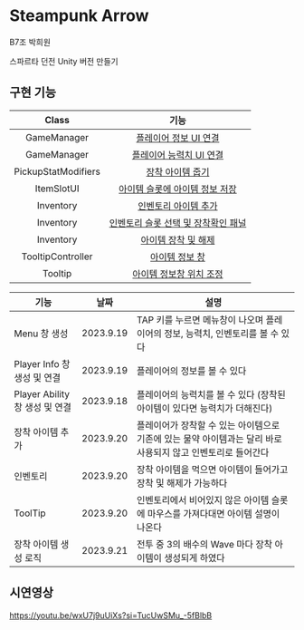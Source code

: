 # Steampunk Arrow


B7조 박희원 


스파르타 던전 Unity 버전 만들기 


## 구현 기능


| Class | 기능 |
| :---: | :---: |
| GameManager | [플레이어 정보 UI 연결](https://github.com/phw97123/2DTopDownShooting/blob/9e129fbb7ece084d5c59dc7457562a3a6c2c9bbf/Assets/Scripts/Global/GameManager.cs#L178-L182) |
| GameManager | [플레이어 능력치 UI 연결](https://github.com/phw97123/2DTopDownShooting/blob/9e129fbb7ece084d5c59dc7457562a3a6c2c9bbf/Assets/Scripts/Global/GameManager.cs#L184-L190) |
| PickupStatModifiers | [장착 아이템 줍기](https://github.com/phw97123/2DTopDownShooting/blob/9e129fbb7ece084d5c59dc7457562a3a6c2c9bbf/Assets/Scripts/Items/PickupStatModifiers.cs#L11-L20) |
| ItemSlotUI | [아이템 슬롯에 아이템 정보 저장](https://github.com/phw97123/2DTopDownShooting/blob/9e129fbb7ece084d5c59dc7457562a3a6c2c9bbf/Assets/Scripts/UI/ItemSlotUI.cs#L35-L46) |
| Inventory | [인벤토리 아이템 추가](https://github.com/phw97123/2DTopDownShooting/blob/9e129fbb7ece084d5c59dc7457562a3a6c2c9bbf/Assets/Scripts/Inventory.cs#L59-L69) |
| Inventory | [인벤토리 슬롯 선택 및 장착확인 패널](https://github.com/phw97123/2DTopDownShooting/blob/9e129fbb7ece084d5c59dc7457562a3a6c2c9bbf/Assets/Scripts/Inventory.cs#L101-L117) |
| Inventory | [아이템 장착 및 해제](https://github.com/phw97123/2DTopDownShooting/blob/9e129fbb7ece084d5c59dc7457562a3a6c2c9bbf/Assets/Scripts/Inventory.cs#L119-L150) |
| TooltipController | [아이템 정보 창](https://github.com/phw97123/2DTopDownShooting/blob/9e129fbb7ece084d5c59dc7457562a3a6c2c9bbf/Assets/Scripts/UI/TooltipController.cs#L16-L33) |
| Tooltip | [아이템 정보창 위치 조정](https://github.com/phw97123/2DTopDownShooting/blob/9e129fbb7ece084d5c59dc7457562a3a6c2c9bbf/Assets/Scripts/UI/Tooltip.cs#L20-L28) |



| 기능 | 날짜 | 설명 |
|------|---|---|
| Menu 창 생성 |	 2023.9.19 | TAP 키를 누르면 메뉴창이 나오며 플레이어의 정보, 능력치, 인벤토리를 볼 수 있다 | 
| Player Info 창 생성 및 연결 | 2023.9.19 |	플레이어의 정보를 볼 수 있다 | 
| Player Ability 창 생성 및 연결 | 2023.9.18 |	플레이어의 능력치를 볼 수 있다 (장착된 아이템이 있다면 능력치가 더해진다) |
| 장착 아이템 추가	| 2023.9.20 |	플레이어가 장착할 수 있는 아이템으로 기존에 있는 물약 아이템과는 달리 바로 사용되지 않고 인벤토리로 들어간다 |
| 인벤토리	| 2023.9.20	| 장착 아이템을 먹으면 아이템이 들어가고 장착 및 해제가 가능하다 |
| ToolTip	| 2023.9.20 |	인벤토리에서 비어있지 않은 아이템 슬롯에 마우스를 가져다대면 아이템 설명이 나온다 |
| 장착 아이템 생성 로직 | 2023.9.21 |	전투 중 3의 배수의 Wave 마다 장착 아이템이 생성되게 하였다 |

## 시연영상


https://youtu.be/wxU7j9uUiXs?si=TucUwSMu_-5fBlbB






